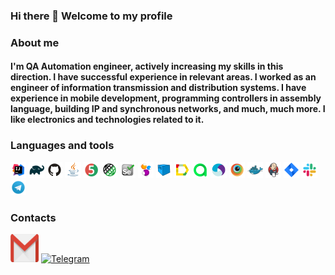 ### Hi there 👋 Welcome to my profile
### About me
#### I'm QA Automation engineer, actively increasing my skills in this direction. I have successful experience in relevant areas. I worked as an engineer of information transmission and distribution systems. I have experience in mobile development, programming controllers in assembly language, building IP and synchronous networks, and much, much more. I like electronics and technologies related to it.
### Languages and tools
<p>
  <img width="5%" title="IntelliJ IDEA" src="icons/IntellijIDEA.svg">
  <img width="5%" title="Gradle" src="icons/Gradle.svg">
  <img width="5%" title="GitHub" src="icons/Github.svg">
  <img width="5%" title="Java" src="icons/Java.svg">
  <img width="5%" title="JUnit5" src="icons/JUnit5.svg">
  <img width="5%" title="Rest-Assured" src="icons/Rest-Assured.svg">
  <img width="5%" title="Selenium" src="icons/Selenium.svg">
  <img width="5%" title="Selenide" src="icons/Selenide.svg">
  <img width="5%" title="Selenoid" src="icons/Selenoid.svg">
  <img width="5%" title="Allure Report" src="icons/Allure_Report.svg">
  <img width="5%" title="Allure TestOps" src="icons/Allure_TestOps.svg">
  <img width="5%" title="Appium" src="icons/Appium.svg">
  <img width="5%" title="BrowserStack" src="icons/Browserstack.svg">
  <img width="5%" title="Docker" src="icons/Docker.svg">
  <img width="5%" title="Jenkins" src="icons/Jenkins.svg">
  <img width="5%" title="Jira" src="icons/Jira.svg">
  <img width="5%" title="Slack" src="icons/Slack.svg">
  <img width="5%" title="Telegram" src="icons/Telegram.svg">
</p>

### Contacts
[<img alt="Email" height="45" src="icons/Gmail.svg" width="45"/>](mailto:anbngm@gmail.com)
[<img alt="Telegram" height="40" src="icons/Telegram.svg.png" width="40"/>](https://www.linkedin.com/in)

<!--
**AleksandrButakov/AleksandrButakov** is a ✨ _special_ ✨ repository because its `README.md` (this file) appears on your GitHub profile.

Here are some ideas to get you started:
- 🔭 I’m currently working on ...
- 🌱 I’m currently learning ...
- 👯 I’m looking to collaborate on ...
- 🤔 I’m looking for help with ...
- 💬 Ask me about ...
- 📫 How to reach me: ...
- 😄 Pronouns: ...
- ⚡ Fun fact: ...
-->
